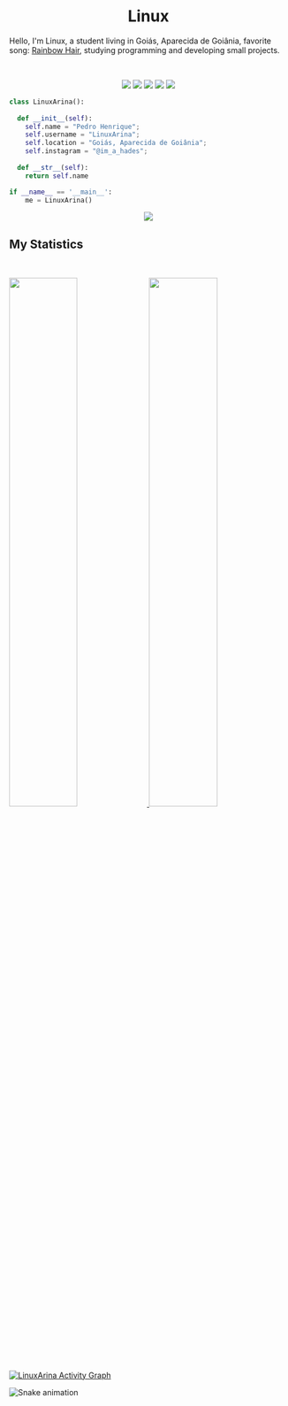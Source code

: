 <h1 align="center">
  <b>Linux</b>
</h1>

Hello, I'm Linux, a student living in Goiás, Aparecida de Goiânia, favorite song:
<a href="https://www.youtube.com/watch?v=_WfBQBbaDZ4">Rainbow Hair</a>, 
studying programming and developing small projects.

<br>

<p>
<div align="center">
  <img src="https://img.shields.io/badge/-HTML-c58545?style=for-the-badge&logo=html5&logoColor=c58545&labelColor=282828">
  <img src="https://img.shields.io/badge/-CSS-d1a01f?style=for-the-badge&logo=css3&logoColor=d1a01f&labelColor=282828">
  <img src="https://img.shields.io/badge/-JavaScript-98b982?style=for-the-badge&logo=javascript&logoColor=98b982&labelColor=282828">
  <img src="https://img.shields.io/badge/-Python-98b982?style=for-the-badge&logo=python&logoColor=98b982&labelColor=282828">
  <img src="https://img.shields.io/badge/-Java-98b982?style=for-the-badge&logo=java&logoColor=98b982&labelColor=282828">
</div>
</p>

```python
class LinuxArina():
    
  def __init__(self):
    self.name = "Pedro Henrique";
    self.username = "LinuxArina";
    self.location = "Goiás, Aparecida de Goiânia";
    self.instagram = "@im_a_hades";
  
  def __str__(self):
    return self.name

if __name__ == '__main__':
    me = LinuxArina()
```

<div align="center">
  <a href="https://open.spotify.com/user/31vzxqncbvslztn4rv7hev6yy7qa">
    <img src="https://readme-spotify-tingz.vercel.app/api/now-playing">
  </a>
</div>

<!--
<div align="center">
  <a href="https://open.spotify.com/user/31vzxqncbvslztn4rv7hev6yy7qa">
    <img src="https://spotify-readme-theta-virid.vercel.app/api?scan=true&theme=dark" width="240px">
  </a>
</div>
-->

## My Statistics

<br/>
<p align="left">
  <a href="https://www.instagram.com/im_a_hades/">
  <img width="49.5%" src="https://github-readme-stats.vercel.app/api?username=LinuxArina&show_icons=true&theme=gruvbox&hide_border=true" />
    <img width="49.5%" src="https://github-readme-streak-stats.herokuapp.com/?user=LinuxArina&theme=gruvbox&hide_border=true" />
  </a>
</p>
<br>

[![LinuxArina Activity Graph](https://activity-graph.herokuapp.com/graph?username=LinuxArina&custom_title=LinuxArina%20Contribution%20Graph&theme=gruvbox&bg_color=282828&hide_border=true&line=d1a01f&point=c58545)](https://www.instagram.com/im_a_hades/)

  ![Snake animation](https://github.com/LinuxArina/LinuxArina/blob/output/github-contribution-grid-snake.svg)



